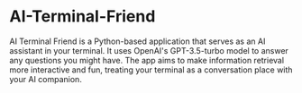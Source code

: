# AI-Terminal-Friend
AI Terminal Friend is a Python-based application that serves as an AI assistant in your terminal. It uses OpenAI's GPT-3.5-turbo model to answer any questions you might have. The app aims to make information retrieval more interactive and fun, treating your terminal as a conversation place with your AI companion.
